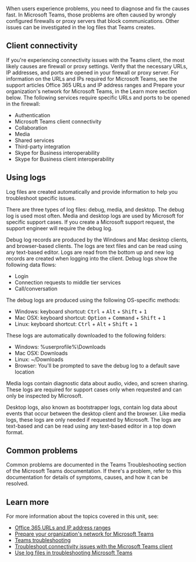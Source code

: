 When users experience problems, you need to diagnose and fix the causes fast. In Microsoft Teams, those problems are often caused by wrongly configured firewalls or proxy servers that block communications. Other issues can be investigated in the log files that Teams creates.

## Client connectivity

If you're experiencing connectivity issues with the Teams client, the most likely causes are firewall or proxy settings. Verify that the necessary URLs, IP addresses, and ports are opened in your firewall or proxy server. For information on the URLs and IPs required for Microsoft Teams, see the support articles Office 365 URLs and IP address ranges and Prepare your organization's network for Microsoft Teams, in the Learn more section below.
The following services require specific URLs and ports to be opened in the firewall:

- Authentication
- Microsoft Teams client connectivity
- Collaboration
- Media
- Shared services
- Third-party integration
- Skype for Business interoperability
- Skype for Business client interoperability

## Using logs

Log files are created automatically and provide information to help you troubleshoot specific issues.

There are three types of log files: debug, media, and desktop. The debug log is used most often. Media and desktop logs are used by Microsoft for specific support cases. If you create a Microsoft support request, the support engineer will require the debug log.

Debug log records are produced by the Windows and Mac desktop clients, and browser-based clients. The logs are text files and can be read using any text-based editor. Logs are read from the bottom up and new log records are created when logging into the client. Debug logs show the following data flows:

- Login
- Connection requests to middle tier services
- Call/conversation

The debug logs are produced using the following OS-specific methods:

- Windows: keyboard shortcut: <kbd>Ctrl</kbd> + <kbd>Alt</kbd> + <kbd>Shift</kbd> + <kbd>1</kbd>
- Mac OSX: keyboard shortcut: <kbd>Option</kbd> + <kbd>Command</kbd> + <kbd>Shift</kbd> + <kbd>1</kbd>
- Linux: keyboard shortcut: <kbd>Ctrl</kbd> + <kbd>Alt</kbd> + <kbd>Shift</kbd> + <kbd>1</kbd>

These logs are automatically downloaded to the following folders:

- Windows: %userprofile%\Downloads
- Mac OSX: Downloads
- Linux: ~/Downloads
- Browser: You'll be prompted to save the debug log to a default save location

Media logs contain diagnostic data about audio, video, and screen sharing. These logs are required for support cases only when requested and can only be inspected by Microsoft.

Desktop logs, also known as bootstrapper logs, contain log data about events that occur between the desktop client and the browser. Like media logs, these logs are only needed if requested by Microsoft. The logs are text-based and can be read using any text-based editor in a top down format.

## Common problems

Common problems are documented in the Teams Troubleshooting section of the Microsoft Teams documentation. If there's a problem, refer to this documentation for details of symptoms, causes, and how it can be resolved.

## Learn more

For more information about the topics covered in this unit, see:

- [Office 365 URLs and IP address ranges](/microsoft-365/enterprise/urls-and-ip-address-ranges)
- [Prepare your organization's network for Microsoft Teams](/microsoftteams/prepare-network)
- [Teams troubleshooting](/MicrosoftTeams/troubleshoot/teams-welcome)
- [Troubleshoot connectivity issues with the Microsoft Teams client](/microsoftteams/connectivity-issues)
- [Use log files in troubleshooting Microsoft Teams](/microsoftteams/log-files)
